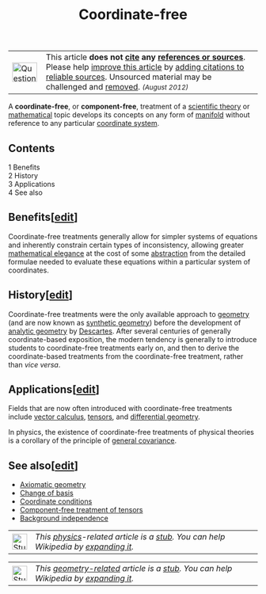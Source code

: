 ﻿---
lastrevid: 635098960
pageid: 18858579
canonicalurl: http://en.wikipedia.org/wiki/Coordinate-free
title: Coordinate-free
editurl: http://en.wikipedia.org/w/index.php?title=Coordinate-free&action=edit
length: 1594
contentmodel: wikitext
pagelanguage: en
touched: 2015-02-18T22:12:11Z
ns: 0
fullurl: http://en.wikipedia.org/wiki/Coordinate-free
---

<table class="metadata plainlinks ambox ambox-content ambox-Unreferenced" role="presentation"><tr><td class="mbox-image"><div style="width:52px"><a href="/wiki/File:Question_book-new.svg" class="image"><img alt="Question book-new.svg" src="//upload.wikimedia.org/wikipedia/en/thumb/9/99/Question_book-new.svg/50px-Question_book-new.svg.png" width="50" height="39" srcset="//upload.wikimedia.org/wikipedia/en/thumb/9/99/Question_book-new.svg/75px-Question_book-new.svg.png 1.5x, //upload.wikimedia.org/wikipedia/en/thumb/9/99/Question_book-new.svg/100px-Question_book-new.svg.png 2x" data-file-width="262" data-file-height="204" /></a></div></td><td class="mbox-text"><span class="mbox-text-span">This article <b>does not <a href="/wiki/Wikipedia:Citing_sources" title="Wikipedia:Citing sources">cite</a> any <a href="/wiki/Wikipedia:Verifiability" title="Wikipedia:Verifiability">references or sources</a></b>.<span class="hide-when-compact"> Please help <a class="external text" href="//en.wikipedia.org/w/index.php?title=Coordinate-free&amp;action=edit">improve this article</a> by <a href="/wiki/Help:Introduction_to_referencing/1" title="Help:Introduction to referencing/1">adding citations to reliable sources</a>. Unsourced material may be challenged and <a href="/wiki/Wikipedia:Verifiability#Burden_of_evidence" title="Wikipedia:Verifiability">removed</a>.</span>  <small><i>(August 2012)</i></small><span class="hide-when-compact"></span></span></td></tr></table>
<p>A <b>coordinate-free</b>, or <b>component-free</b>, treatment of a <a href="/wiki/Scientific_theory" title="Scientific theory">scientific theory</a> or <a href="/wiki/Mathematical" title="Mathematical" class="mw-redirect">mathematical</a> topic develops its concepts on any form of <a href="/wiki/Manifold" title="Manifold">manifold</a> without reference to any particular <a href="/wiki/Coordinate_system" title="Coordinate system">coordinate system</a>. 
</p>
<div id="toc" class="toc"><div id="toctitle"><h2>Contents</h2></div>
<ul>
<li class="toclevel-1 tocsection-1"><a href="#Benefits"><span class="tocnumber">1</span> <span class="toctext">Benefits</span></a></li>
<li class="toclevel-1 tocsection-2"><a href="#History"><span class="tocnumber">2</span> <span class="toctext">History</span></a></li>
<li class="toclevel-1 tocsection-3"><a href="#Applications"><span class="tocnumber">3</span> <span class="toctext">Applications</span></a></li>
<li class="toclevel-1 tocsection-4"><a href="#See_also"><span class="tocnumber">4</span> <span class="toctext">See also</span></a></li>
</ul>
</div>

<h2><span class="mw-headline" id="Benefits">Benefits</span><span class="mw-editsection"><span class="mw-editsection-bracket">[</span><a href="/w/index.php?title=Coordinate-free&amp;action=edit&amp;section=1" title="Edit section: Benefits">edit</a><span class="mw-editsection-bracket">]</span></span></h2>
<p>Coordinate-free treatments generally allow for simpler systems of equations and inherently constrain certain types of inconsistency, allowing greater <a href="/wiki/Mathematical_elegance" title="Mathematical elegance" class="mw-redirect">mathematical elegance</a> at the cost of some <a href="/wiki/Abstraction" title="Abstraction">abstraction</a> from the detailed formulae needed to evaluate these equations within a particular system of coordinates. 
</p>
<h2><span class="mw-headline" id="History">History</span><span class="mw-editsection"><span class="mw-editsection-bracket">[</span><a href="/w/index.php?title=Coordinate-free&amp;action=edit&amp;section=2" title="Edit section: History">edit</a><span class="mw-editsection-bracket">]</span></span></h2>
<p>Coordinate-free treatments were the only available approach to <a href="/wiki/Geometry" title="Geometry">geometry</a> (and are now known as <a href="/wiki/Synthetic_geometry" title="Synthetic geometry">synthetic geometry</a>) before the development of <a href="/wiki/Analytic_geometry" title="Analytic geometry">analytic geometry</a> by <a href="/wiki/Descartes" title="Descartes" class="mw-redirect">Descartes</a>. After several centuries of generally coordinate-based exposition, the modern tendency is generally to introduce students to coordinate-free treatments early on, and then to derive the coordinate-based treatments from the coordinate-free treatment, rather than <i>vice versa</i>.
</p>
<h2><span class="mw-headline" id="Applications">Applications</span><span class="mw-editsection"><span class="mw-editsection-bracket">[</span><a href="/w/index.php?title=Coordinate-free&amp;action=edit&amp;section=3" title="Edit section: Applications">edit</a><span class="mw-editsection-bracket">]</span></span></h2>
<p>Fields that are now often introduced with coordinate-free treatments include <a href="/wiki/Vector_calculus" title="Vector calculus">vector calculus</a>, <a href="/wiki/Tensor" title="Tensor">tensors</a>, and <a href="/wiki/Differential_geometry" title="Differential geometry">differential geometry</a>.
</p><p>In physics, the existence of coordinate-free treatments of physical theories is a corollary of the principle of <a href="/wiki/General_covariance" title="General covariance">general covariance</a>.
</p>
<h2><span class="mw-headline" id="See_also">See also</span><span class="mw-editsection"><span class="mw-editsection-bracket">[</span><a href="/w/index.php?title=Coordinate-free&amp;action=edit&amp;section=4" title="Edit section: See also">edit</a><span class="mw-editsection-bracket">]</span></span></h2>
<ul><li> <a href="/wiki/Axiomatic_geometry" title="Axiomatic geometry" class="mw-redirect">Axiomatic geometry</a></li>
<li> <a href="/wiki/Change_of_basis" title="Change of basis">Change of basis</a></li>
<li> <a href="/wiki/Coordinate_conditions" title="Coordinate conditions">Coordinate conditions</a></li>
<li> <a href="/wiki/Component-free_treatment_of_tensors" title="Component-free treatment of tensors" class="mw-redirect">Component-free treatment of tensors</a></li>
<li> <a href="/wiki/Background_independence" title="Background independence">Background independence</a></li></ul>
<table class="metadata plainlinks stub" role="presentation" style="background:transparent"><tr><td><a href="/wiki/File:Science.jpg" class="image"><img alt="Stub icon" src="//upload.wikimedia.org/wikipedia/commons/thumb/5/54/Science.jpg/30px-Science.jpg" width="30" height="32" srcset="//upload.wikimedia.org/wikipedia/commons/thumb/5/54/Science.jpg/45px-Science.jpg 1.5x, //upload.wikimedia.org/wikipedia/commons/thumb/5/54/Science.jpg/60px-Science.jpg 2x" data-file-width="70" data-file-height="75" /></a></td><td><i>This <a href="/wiki/Physics" title="Physics">physics</a>-related article is a <a href="/wiki/Wikipedia:Stub" title="Wikipedia:Stub">stub</a>. You can help Wikipedia by <a class="external text" href="//en.wikipedia.org/w/index.php?title=Coordinate-free&amp;action=edit">expanding it</a>.</i><div class="plainlinks hlist navbar mini" style="position: absolute; right: 15px; display: none;"><ul><li class="nv-view"><a href="/wiki/Template:Physics-stub" title="Template:Physics-stub"><span title="View this template">v</span></a></li><li class="nv-talk"><a href="/wiki/Template_talk:Physics-stub" title="Template talk:Physics-stub"><span title="Discuss this template">t</span></a></li><li class="nv-edit"><a class="external text" href="//en.wikipedia.org/w/index.php?title=Template:Physics-stub&amp;action=edit"><span title="Edit this template">e</span></a></li></ul></div></td></tr></table>
<table class="metadata plainlinks stub" role="presentation" style="background:transparent"><tr><td><a href="/wiki/File:Dodecahedron.svg" class="image"><img alt="Stub icon" src="//upload.wikimedia.org/wikipedia/commons/thumb/a/a4/Dodecahedron.svg/30px-Dodecahedron.svg.png" width="30" height="30" srcset="//upload.wikimedia.org/wikipedia/commons/thumb/a/a4/Dodecahedron.svg/45px-Dodecahedron.svg.png 1.5x, //upload.wikimedia.org/wikipedia/commons/thumb/a/a4/Dodecahedron.svg/60px-Dodecahedron.svg.png 2x" data-file-width="300" data-file-height="300" /></a></td><td><i>This <a href="/wiki/Geometry" title="Geometry">geometry-related</a> article is a <a href="/wiki/Wikipedia:Stub" title="Wikipedia:Stub">stub</a>. You can help Wikipedia by <a class="external text" href="//en.wikipedia.org/w/index.php?title=Coordinate-free&amp;action=edit">expanding it</a>.</i><div class="plainlinks hlist navbar mini" style="position: absolute; right: 15px; display: none;"><ul><li class="nv-view"><a href="/wiki/Template:Geometry-stub" title="Template:Geometry-stub"><span title="View this template">v</span></a></li><li class="nv-talk"><a href="/wiki/Template_talk:Geometry-stub" title="Template talk:Geometry-stub"><span title="Discuss this template">t</span></a></li><li class="nv-edit"><a class="external text" href="//en.wikipedia.org/w/index.php?title=Template:Geometry-stub&amp;action=edit"><span title="Edit this template">e</span></a></li></ul></div></td></tr></table>
